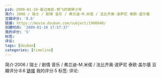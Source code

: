 ```yaml
---
pid: 2009-01-10-看过电影-想飞的钢琴少年
简介: 2006 / 瑞士 / 剧情 音乐 / 弗兰迪-M.米偌 / 法比齐奥·波萨尼 泰欧·盖尔基
豆瓣评分: '8.6'
链接: https://movie.douban.com/subject/1900840/
创建时间: '2009-01-10 17:57:37'
我的评分: '5'
标签:
评论:
tags: [douban]
categories: [timeline]
---
```

简介:2006 / 瑞士 / 剧情 音乐 / 弗兰迪-M.米偌 / 法比齐奥·波萨尼 泰欧·盖尔基
豆瓣评分:8.6
[链接](https://movie.douban.com/subject/1900840/)
我的评分:5
标签:
评论:
